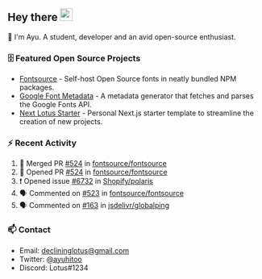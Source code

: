 ## Hey there <img src="https://media.giphy.com/media/hvRJCLFzcasrR4ia7z/giphy.gif" width="25" height="25">

📝 I'm Ayu. A student, developer and an avid open-source enthusiast.

### 🗄 Featured Open Source Projects

- [Fontsource](https://github.com/fontsource/fontsource) - Self-host Open Source fonts in neatly bundled NPM packages.
- [Google Font Metadata](https://github.com/fontsource/google-font-metadata) - A metadata generator that fetches and parses the Google Fonts API.
- [Next Lotus Starter](https://github.com/DecliningLotus/next-lotus-starter) - Personal Next.js starter template to streamline the creation of new projects.

### ⚡ Recent Activity

<!--START_SECTION:activity-->

1. 🎉 Merged PR [#524](https://github.com/fontsource/fontsource/pull/524) in [fontsource/fontsource](https://github.com/fontsource/fontsource)
2. 💪 Opened PR [#524](https://github.com/fontsource/fontsource/pull/524) in [fontsource/fontsource](https://github.com/fontsource/fontsource)
3. ❗️ Opened issue [#6732](https://github.com/Shopify/polaris/issues/6732) in [Shopify/polaris](https://github.com/Shopify/polaris)
4. 🗣 Commented on [#523](https://github.com/fontsource/fontsource/issues/523) in [fontsource/fontsource](https://github.com/fontsource/fontsource)
5. 🗣 Commented on [#163](https://github.com/jsdelivr/globalping/issues/163) in [jsdelivr/globalping](https://github.com/jsdelivr/globalping)
<!--END_SECTION:activity-->

### 📫 Contact

- Email: declininglotus@gmail.com
- Twitter: [@ayuhitoo](https://twitter.com/ayuhitoo)
- Discord: Lotus#1234
